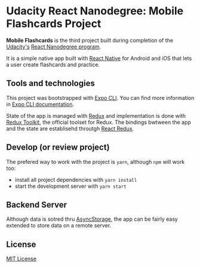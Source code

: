 # Udacity React Nanodegree: Mobile Flashcards Project

**Mobile Flashcards** is the third project built during completion of the [Udacity's](https://www.udacity.com/) [React Nanodegree program](https://www.udacity.com/course/react-nanodegree--nd019).

It is a simple native app built with [React Native](https://github.com/facebook/react-native) for Android and iOS that lets a user create flashcards and practice.

## Tools and technologies

This project was bootstrapped with [Expo CLI](https://github.com/expo/expo-cli). You can find more information in [Expo CLI documentation](https://docs.expo.io/versions/v36.0.0/).

State of the app is managed with [Redux](https://redux.js.org/) and implementation is done with [Redux Toolkit](https://redux-toolkit.js.org/), the official toolset for Redux. The bindings bwtween the app and the state are establisehd throutgh [React Redux](https://react-redux.js.org/).

## Develop (or review project)

The prefered way to work with the project is `yarn`, although `npm` will work too:

* install all project dependencies with `yarn install`
* start the development server with `yarn start`

## Backend Server

Although data is sotred thru [AsyncStorage](https://reactnative.dev/docs/asyncstorage), the app can be fairly easy extended to store data on a remote server.

## License

[MIT License](LICENSE.md)